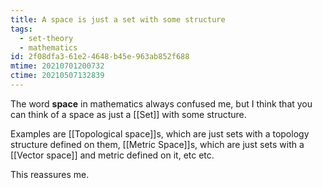 ```yaml
---
title: A space is just a set with some structure
tags:
  - set-theory
  - mathematics
id: 2f08dfa3-61e2-4648-b45e-963ab852f688
mtime: 20210701200732
ctime: 20210507132839
---
```


The word **space** in mathematics always confused me, but I think that you can think of a space as just a [[Set]] with some structure.

Examples are [[Topological space]]s, which are just sets with a topology structure defined on them, [[Metric Space]]s, which are just sets with a [[Vector space]] and metric defined on it, etc etc.

This reassures me.
